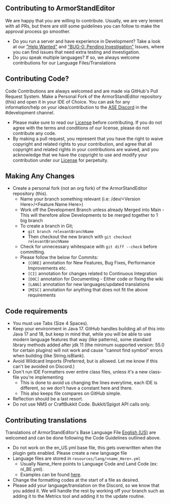 ## Contributing to ArmorStandEditor

We are happy that you are willing to contribute. Usually, we are very lenient with all PRs, but there are still some guidelines you can follow to make the approval process go smoother.

- Do you run a server and have experience in Development? Take a look at our ["Help Wanted"](https://github.com/Wolfieheart/ArmorStandEditor/labels/help%20wanted) and ["BUG-0: Pending Investigation"](https://github.com/Wolfieheart/ArmorStandEditor/labels/BUG-0%3A%20Pending%20Investigation) Issues,  where you can find issues that need extra testing and investigation.
- Do you speak multiple languages? If so, we always welcome contributions for our Language Files/Translations

## Contributing Code?
Code Contributions are always welcomed and are made via GitHub's Pull Request System. Make a Personal Fork of the ArmorStandEditor repository (this) and open it in your IDE of Choice.
You can ask for any information/help on your idea/contribution to the [ASE Discord](https://discord.com/invite/aUf4AWAKmr) in the #development channel.

- Please make sure to read our [License](https://github.com/Wolfieheart/ArmorStandEditor/blob/master/LICENSE.md) before contributing.  If you do not agree with the terms and conditions of our license, please do not contribute any code.
- By making a pull request, you represent that you have the right to waive copyright and related rights to your contribution, and agree that all copyright and related rights in your contributions are waived, and you acknowledge that we have the copyright to use and modify your contribution under our [License](https://github.com/Wolfieheart/ArmorStandEditor/blob/master/LICENSE.md) for perpetuity.

## Making Any Changes
- Create a personal fork (not an org fork) of the ArmorStandEditor repository (this).
    - Name your branch something relevant (i.e: /dev/\<Version Here>/\<Feature Name Here>)
    - Work off the Development Branch unless already Merged into Main - This will therefore allow Developments to be merged together to 1 big branch
    - To create a branch in Git;
        - `git branch relevantBranchName`
        - Then checkout the new branch with `git checkout relevantBranchName`
    - Check for unnecessary whitespace with `git diff --check` before committing.
    - Please follow the below for Commits:
      - `[CORE]` annotation for New Features, Bug Fixes, Performance Improvements etc.
      - `[CI]` annotation for changes related to Continuous Integration
      - `[DOC]` annotation for Documenting - Either code or fixing the wiki
      - `[LANG]` annotation for new languages/updated translations
      - `[MISC]` annotation for anything that does not fit the above requirements

## Code requirements
- You must use Tabs (Size 4 Spaces).
- Keep your environment in Java 17. GitHub handles building all of this into Java 17 and 18, but keep in mind that, while you will be able to use modern language features that way (like patterns), some standard library methods added after jdk 11 (the minimum supported version: 55.0 for certain plugins) will not work and cause "cannot find symbol" errors when building (like String.isBlank).
- Avoid Wildcard Imports (Preferred, but is allowed. Let me know if this can't be avoided on Discord.)
- Don't run IDE Formatters over entire class files, unless it's a new class-file you're implementing
    - This is done to avoid us changing the lines everytime, each IDE is different, so we don't have a constant here and there.
    - This also keeps file compares on GitHub simple.
- Reflection should be a last resort.
- Do not use NMS or CraftBukkit Code. Bukkit/Spigot API calls only.


## Contributing translations
Translations of ArmorStandEditor's Base Language File [English (US)](https://github.com/Wolfieheart/ArmorStandEditor/blob/master/src/main/resources/lang/en_US.yml) are welcomed and can be done following the Code Guidelines outlined above.

- Do not work on the en_US.yml base file, this gets overwritten when the plugin gets enabled. Please create a new language file
- Language files are stored in `resources/lang/<name_Here>.yml` 
  - Usually Name_Here points to Language Code and Land Code (ex: nl_BE.yml). 
  - Examples can be found [here](https://www.fincher.org/Utilities/CountryLanguageList.shtml).
- Change the formatting codes at the start of a file as desired.
- Please add your language/translation on the Discord, so we know that you added it. We will handle the rest by working off your branch such as adding it to the Metrics tool and adding it to the update routine.
